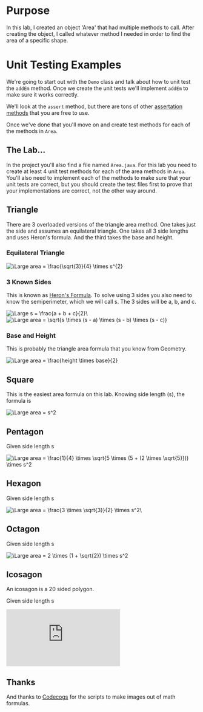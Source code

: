 # Purpose
In this lab, I created an object 'Area' that had multiple methods to call. After creating the object, I called whatever method I needed in order to find the area of a specific shape.

# Unit Testing Examples

We're going to start out with the `Demo` class and talk about how to unit test the `addEm` method. Once we create the unit tests we'll implement `addEm` to make sure it works correctly.

We'll look at the `assert` method, but there are tons of other [assertation methods](https://junit.org/junit5/docs/5.0.1/api/org/junit/jupiter/api/Assertions.html) that you are free to use. 

Once we've done that you'll move on and create test methods for each of the methods in `Area`.



## The Lab...

In the project you'll also find a file named `Area.java`. For this lab you need to create at least 4 unit test methods for each of the area methods in `Area`. You'll also need to implement each of the methods to make sure that your unit tests are correct, but you should create the test files first to prove that your implementations are correct, not the other way around. 



## Triangle

There are 3 overloaded versions of the triangle area method. One takes just the side and assumes an equilateral triangle. One takes all 3 side lengths and uses Heron's formula. And the third takes the base and height.

### Equilateral Triangle

<img src="https://latex.codecogs.com/gif.latex?\Large&space;area&space;=&space;\frac{\sqrt{3}}{4}&space;\times&space;s^{2}" title="\Large area = \frac{\sqrt{3}}{4} \times s^{2}" />

### 3 Known Sides

This is known as [Heron's Formula](https://en.wikipedia.org/wiki/Heron%27s_formula). To solve using 3 sides you also need to know the semiperimeter, which we will call s. The 3 sides will be a, b, and c.

<img src="https://latex.codecogs.com/gif.latex?\Large&space;s&space;=&space;\frac{a&space;&plus;&space;b&space;&plus;&space;c}{2}\" title="\Large s = \frac{a + b + c}{2}\" />



<img src="https://latex.codecogs.com/gif.latex?\Large&space;area&space;=&space;\sqrt{s&space;\times&space;(s&space;-&space;a)&space;\times&space;(s&space;-&space;b)&space;\times&space;(s&space;-&space;c)}" title="\Large area = \sqrt{s \times (s - a) \times (s - b) \times (s - c)}" />





### Base and Height

This is probably the triangle area formula that you know from Geometry.

<img src="https://latex.codecogs.com/gif.latex?\Large&space;area&space;=&space;\frac{height&space;\times&space;base}{2}" title="\Large area = \frac{height \times base}{2}" />





## Square

This is the easiest area formula on this lab. Knowing side length \(s\), the formula is

<img src="https://latex.codecogs.com/gif.latex?\Large&space;area&space;=&space;s^2" title="\Large area = s^2" />



## Pentagon

Given side length s

<img src="https://latex.codecogs.com/gif.latex?\Large&space;area&space;=&space;\frac{1}{4}&space;\times&space;\sqrt{5&space;\times&space;(5&space;&plus;&space;(2&space;\times&space;\sqrt{5}}))&space;\times&space;s^2" title="\Large area = \frac{1}{4} \times \sqrt{5 \times (5 + (2 \times \sqrt{5}})) \times s^2" />

## Hexagon

Given side length s

<img src="https://latex.codecogs.com/gif.latex?\Large&space;area&space;=&space;\frac{3&space;\times&space;\sqrt{3}}{2}&space;\times&space;s^2\" title="\Large area = \frac{3 \times \sqrt{3}}{2} \times s^2\" />

## Octagon

Given side length s

<img src="https://latex.codecogs.com/gif.latex?\Large&space;area&space;=&space;2&space;\times&space;(1&space;&plus;&space;\sqrt{2})&space;\times&space;s^2" title="\Large area = 2 \times (1 + \sqrt{2}) \times s^2" />



## Icosagon

An icosagon is a 20 sided polygon.

Given side length s

![img](https://latex.codecogs.com/gif.latex?%5CLarge%20area%20%3D%205%20%5Ctimes%20s%5E2%20%5Ctimes%20%281%20&plus;%20%5Csqrt%7B5%7D%20&plus;%20%5Csqrt%7B5%20&plus;%202%20%5Ctimes%20%5Csqrt%7B5%7D%7D%29)


## Thanks
And thanks to [Codecogs](http://www.codecogs.com) for the scripts to make images out of math formulas. 
